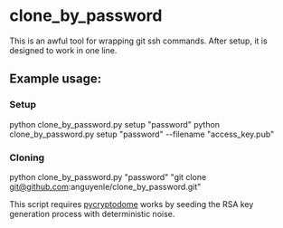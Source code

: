 # clone_by_password
This is an awful tool for wrapping git ssh commands. After setup, it is designed to work in one line.

## Example usage:

### Setup

python clone_by_password.py setup "password"
python clone_by_password.py setup "password" --filename "access_key.pub"

### Cloning
python clone_by_password.py "password" "git clone git@github.com:anguyenle/clone_by_password.git"

This script requires [pycryptodome](https://pycryptodome.readthedocs.io/en/latest/) works by seeding the RSA key generation process with deterministic noise.
